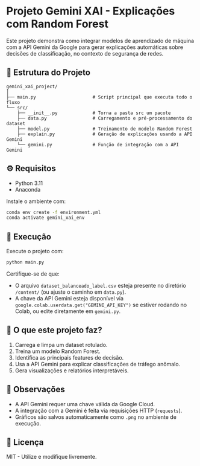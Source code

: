 # Projeto Gemini XAI - Explicações com Random Forest

Este projeto demonstra como integrar modelos de aprendizado de máquina com a API Gemini da Google para gerar explicações automáticas sobre decisões de classificação, no contexto de segurança de redes.

## 📁 Estrutura do Projeto

```
gemini_xai_project/
│
├── main.py                     # Script principal que executa todo o fluxo
└── src/
    ├── __init__.py             # Torna a pasta src um pacote
    ├── data.py                 # Carregamento e pré-processamento do dataset
    ├── model.py                # Treinamento de modelo Random Forest
    ├── explain.py              # Geração de explicações usando a API Gemini
    └── gemini.py               # Função de integração com a API Gemini
```

## ⚙️ Requisitos

- Python 3.11
- Anaconda 

Instale o ambiente com:

```bash
conda env create -f environment.yml
conda activate gemini_xai_env
```

## 🚀 Execução

Execute o projeto com:

```bash
python main.py
```

Certifique-se de que:
- O arquivo `dataset_balanceado_label.csv` esteja presente no diretório `/content/` (ou ajuste o caminho em `data.py`).
- A chave da API Gemini esteja disponível via `google.colab.userdata.get("GEMINI_API_KEY")` se estiver rodando no Colab, ou edite diretamente em `gemini.py`.

## 🧠 O que este projeto faz?

1. Carrega e limpa um dataset rotulado.
2. Treina um modelo Random Forest.
3. Identifica as principais features de decisão.
4. Usa a API Gemini para explicar classificações de tráfego anômalo.
5. Gera visualizações e relatórios interpretáveis.

## 📌 Observações

- A API Gemini requer uma chave válida da Google Cloud.
- A integração com a Gemini é feita via requisições HTTP (`requests`).
- Gráficos são salvos automaticamente como `.png` no ambiente de execução.

## 📄 Licença

MIT - Utilize e modifique livremente.